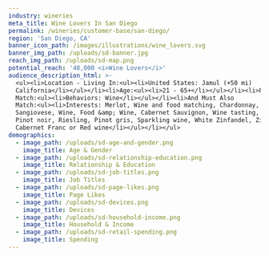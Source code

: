 ```yaml
---
industry: wineries
meta_title: Wine Lovers In San Diego
permalink: /wineries/customer-base/san-diego/
region: 'San Diego, CA'
banner_icon_path: /images/illustrations/wine_lovers.svg
banner_img_path: /uploads/sd-banner.jpg
reach_img_path: /uploads/sd-map.png
potential_reach: '48,000 <i>Wine Lovers</i>'
audience_description_html: >-
  <ul><li>Location - Living In:<ul><li>United States: Jamul (+50 mi)
  California</li></ul></li><li>Age:<ul><li>21 - 65+</li></ul></li><li>People Who
  Match:<ul><li>Behaviors: Wine</li></ul></li><li>And Must Also
  Match:<ul><li>Interests: Merlot, Wine and food matching, Chardonnay,
  Sangiovese, Wine, Food &amp; Wine, Cabernet Sauvignon, Wine tasting, Winery,
  Pinot noir, Riesling, Pinot gris, Sparkling wine, White Zinfandel, Zinfandel,
  Cabernet Franc or Red wine</li></ul></li></ul>
demographics:
  - image_path: /uploads/sd-age-and-gender.png
    image_title: Age & Gender
  - image_path: /uploads/sd-relationship-education.png
    image_title: Relationship & Education
  - image_path: /uploads/sd-job-titles.png
    image_title: Job Titles
  - image_path: /uploads/sd-page-likes.png
    image_title: Page Likes
  - image_path: /uploads/sd-devices.png
    image_title: Devices
  - image_path: /uploads/sd-household-income.png
    image_title: Household & Income
  - image_path: /uploads/sd-retail-spending.png
    image_title: Spending
---
```



